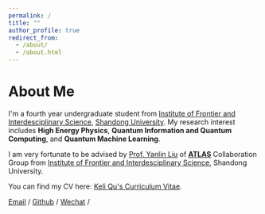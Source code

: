 ```yaml
---
permalink: /
title: ""
author_profile: true
redirect_from: 
  - /about/
  - /about.html
---
```



# About Me


I'm a fourth year undergraduate student from [Institute of Frontier and Interdesciplinary Science](https://frontier-en.qd.sdu.edu.cn/index.htm), [Shandong University](http://www.en.qd.sdu.edu.cn/). My research interest includes **High Energy Physics**, **Quantum Information and Quantum Computing**, and **Quantum Machine Learning**.

I am very fortunate to be advised by [Prof. Yanlin Liu](https://faculty.sdu.edu.cn/liuyanlin1/zh_CN/index.htm) of [**ATLAS**](https://atlas.cern/) Collaboration Group from [Institute of Frontier and Interdesciplinary Science](https://frontier-en.qd.sdu.edu.cn/index.htm), Shandong University. 

You can find my CV here: [Keli Qu's Curriculum Vitae](../assets/CV_keliqu.pdf).

[Email](mailto:keliqu@mail.sdu.edu.cb) / [Github](https://github.com/David71764) / [Wechat](../images/wechat.jpg) / 
